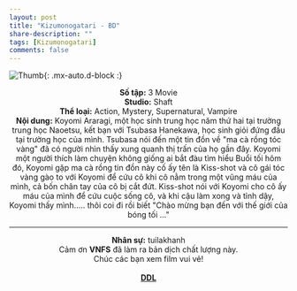 ```yaml
---
layout: post
title: "Kizumonogatari - BD"
share-description: ""
tags: [Kizumonogatari]
comments: false
---
```


![Thumb](https://tpn-team.github.io/assets/img/kizumonogatari_thumb.jpg){: .mx-auto.d-block :}
<center>
<b>Số tập:</b> 3 Movie <br>
<b>Studio:</b> Shaft <br>
<b>Thể loại:</b> Action, Mystery, Supernatural, Vampire <br>
<b>Nội dung:</b> Koyomi Araragi, một học sinh trung học năm thứ hai tại trường trung học Naoetsu, kết bạn với Tsubasa Hanekawa, học sinh giỏi đứng đầu tại trường học của mình. Tsubasa nói đến một tin đồn về "ma cà rồng tóc vàng" đã có người nhìn thấy xung quanh thị trấn của họ gần đây. Koyomi một người thích làm chuyện không giống ai bắt đàu tìm hiểu Buổi tối hôm đó, Koyomi gặp ma cà rồng tin đồn này cố ấy tên là Kiss-shot và cô gái tóc vàng gào to với Koyomi để cứu cô khi cô nằm trong một vũng máu của mình, cả bốn chân tay của cô bị cắt đứt. Kiss-shot nói với Koyomi cho cô ấy máu của mình để cứu cuộc sống cô, và khi cậu làm xong và tỉnh dậy, Koyomi thấy mình..... thôi coi đi rồi biết "Chào mừng bạn đến với thế giới của bóng tối ..."
 <br>

<hr>

<b>Nhân sự:</b> tuilakhanh<br>
Cảm ơn <b>VNFS</b> đã làm ra bản dịch chất lượng này. <br>
Chúc các bạn xem film vui vẻ! <br><br>
<b><a href="https://github.com/TPN-Team/TPN-Team-DDL/blob/master/Kizumonogatari.md">DDL</a></b> <br>
</center>
<!-- excerpt-end -->


